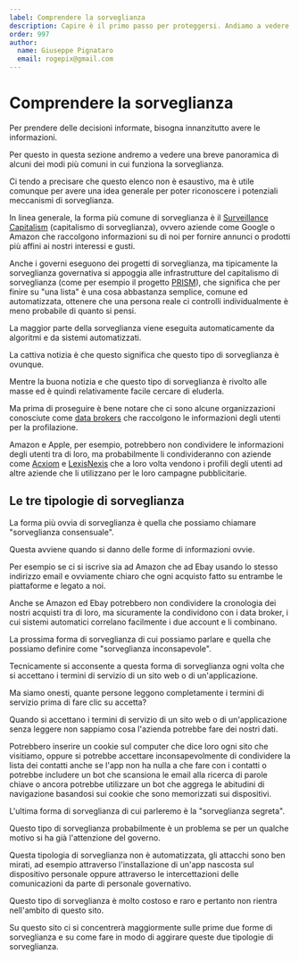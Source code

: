 ```yaml
---
label: Comprendere la sorveglianza
description: Capire è il primo passo per proteggersi. Andiamo a vedere quali sono le varie tipologie di sorveglianza.
order: 997
author:
  name: Giuseppe Pignataro
  email: rogepix@gmail.com
---
```


# Comprendere la sorveglianza

Per prendere delle decisioni informate, bisogna innanzitutto avere le informazioni.

Per questo in questa sezione andremo a vedere una breve panoramica di alcuni dei modi più comuni in cui funziona la sorveglianza.

Ci tendo a precisare che questo elenco non è esaustivo, ma è utile comunque per avere una idea generale per poter riconoscere i potenziali meccanismi di sorveglianza.

In linea generale, la forma più comune di sorveglianza è il <a href="https://en.wikipedia.org/wiki/Surveillance_capitalism" target="_blank">Surveillance Capitalism</a> (capitalismo di sorveglianza), ovvero aziende come Google o Amazon che raccolgono informazioni su di noi per fornire annunci o prodotti più affini ai nostri interessi e gusti. 

Anche i governi eseguono dei progetti di sorveglianza, ma tipicamente la sorveglianza governativa si appoggia alle infrastrutture del capitalismo di sorveglianza (come per esempio il progetto <a href="https://en.wikipedia.org/wiki/PRISM_(surveillance_program)" target="_blank">PRISM</a>), che significa che per finire su "una lista" è una cosa abbastanza semplice, comune ed automatizzata, ottenere che una persona reale ci controlli individualmente è meno probabile di quanto si pensi.

La maggior parte della sorveglianza viene eseguita automaticamente da algoritmi e da sistemi automatizzati.

La cattiva notizia è che questo significa che questo tipo di sorveglianza è ovunque.

Mentre la buona notizia e che questo tipo di sorveglianza è rivolto alle masse ed è quindi relativamente facile cercare di eluderla.

Ma prima di proseguire è bene notare che ci sono alcune organizzazioni conosciute come <a href="https://en.wikipedia.org/wiki/Information_broker" target="_blank">data brokers</a> che raccolgono le informazioni degli utenti per la profilazione.

Amazon e Apple, per esempio, potrebbero non condividere le informazioni degli utenti tra di loro, ma probabilmente li condivideranno con aziende come <a href="https://en.wikipedia.org/wiki/Acxiom" target="_blank">Acxiom</a> e <a href="https://en.wikipedia.org/wiki/LexisNexis" target="_blank">LexisNexis</a> che a loro volta vendono i profili degli utenti ad altre aziende che li utilizzano per le loro campagne pubblicitarie.


## Le tre tipologie di sorveglianza

La forma più ovvia di sorveglianza è quella che possiamo chiamare "sorveglianza consensuale".

Questa avviene quando si danno delle forme di informazioni ovvie.

Per esempio se ci si iscrive sia ad Amazon che ad Ebay usando lo stesso indirizzo email e ovviamente chiaro che ogni acquisto fatto su entrambe le piattaforme e legato a noi.

Anche se Amazon ed Ebay potrebbero non condividere la cronologia dei nostri acquisti tra di loro, ma sicuramente la condividono con i data broker, i cui sistemi automatici correlano facilmente i due account e li combinano.

La prossima forma di sorveglianza di cui possiamo parlare e quella che possiamo definire come "sorveglianza inconsapevole".

Tecnicamente si acconsente a questa forma di sorveglianza ogni volta che si accettano i termini di servizio di un sito web o di un'applicazione.

Ma siamo onesti, quante persone leggono completamente i termini di servizio prima di fare clic su accetta?

Quando si accettano i termini di servizio di un sito web o di un'applicazione senza leggere non sappiamo cosa l'azienda potrebbe fare dei nostri dati.

Potrebbero inserire un cookie sul computer che dice loro ogni sito che visitiamo, oppure si potrebbe accettare inconsapevolmente di condividere la lista dei contatti anche se l'app non ha nulla a che fare con i contatti o potrebbe includere un bot che scansiona le email alla ricerca di parole chiave o ancora potrebbe utilizzare un bot che aggrega le abitudini di navigazione basandosi sui cookie che sono memorizzati sui dispositivi.

L'ultima forma di sorveglianza di cui parleremo è la "sorveglianza segreta".

Questo tipo di sorveglianza probabilmente è un problema se per un qualche motivo si ha già l'attenzione del governo.

Questa tipologia di sorveglianza non è automatizzata, gli attacchi sono ben mirati, ad esempio attraverso l'installazione di un'app nascosta sul dispositivo personale oppure attraverso le intercettazioni delle comunicazioni da parte di personale governativo.

Questo tipo di sorveglianza è molto costoso e raro e pertanto non rientra nell'ambito di questo sito.

Su questo sito ci si concentrerà maggiormente sulle prime due forme di sorveglianza e su come fare in modo di aggirare queste due tipologie di sorveglianza.
